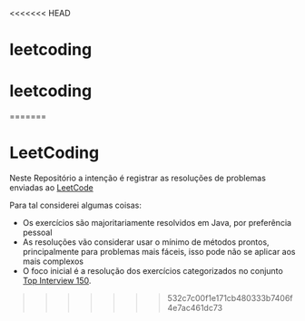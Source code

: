 <<<<<<< HEAD
# leetcoding
# leetcoding
=======
<h1> LeetCoding </h1>

Neste Repositório a intenção é registrar as resoluções de problemas enviadas ao [LeetCode](https://leetcode.com/u/tonigamv/)

Para tal considerei algumas coisas:
- Os exercícios são majoritariamente resolvidos em Java, por preferência pessoal
- As resoluções vão considerar usar o mínimo de métodos prontos, principalmente para problemas mais fáceis, isso pode não se aplicar aos mais complexos
- O foco inicial é a resolução dos exercícios categorizados no conjunto [Top Interview 150](https://leetcode.com/studyplan/top-interview-150/).
>>>>>>> 532c7c00f1e171cb480333b7406f4e7ac461dc73
